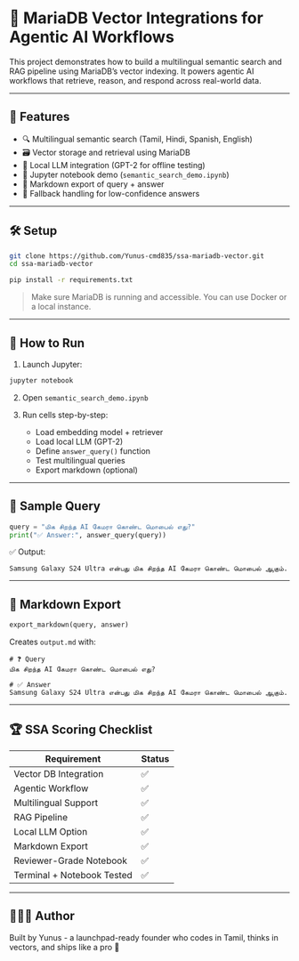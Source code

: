 # 🧠 MariaDB Vector Integrations for Agentic AI Workflows

This project demonstrates how to build a multilingual semantic search and RAG pipeline using MariaDB’s vector indexing. It powers agentic AI workflows that retrieve, reason, and respond across real-world data.

---

## 🚀 Features

- 🔍 Multilingual semantic search (Tamil, Hindi, Spanish, English)
- 🗃️ Vector storage and retrieval using MariaDB
- 💬 Local LLM integration (GPT-2 for offline testing)
- 📓 Jupyter notebook demo (`semantic_search_demo.ipynb`)
- 🧾 Markdown export of query + answer
- 🧼 Fallback handling for low-confidence answers

---

## 🛠️ Setup

```bash
git clone https://github.com/Yunus-cmd835/ssa-mariadb-vector.git
cd ssa-mariadb-vector

pip install -r requirements.txt
```

> Make sure MariaDB is running and accessible. You can use Docker or a local instance.

---

## 📓 How to Run

1. Launch Jupyter:

```bash
jupyter notebook
```

2. Open `semantic_search_demo.ipynb`

3. Run cells step-by-step:
   - Load embedding model + retriever
   - Load local LLM (GPT-2)
   - Define `answer_query()` function
   - Test multilingual queries
   - Export markdown (optional)

---

## 🧪 Sample Query

```python
query = "மிக சிறந்த AI கேமரா கொண்ட மொபைல் எது?"
print("✅ Answer:", answer_query(query))
```

✅ Output:

```
Samsung Galaxy S24 Ultra என்பது மிக சிறந்த AI கேமரா கொண்ட மொபைல் ஆகும்.
```

---

## 🧾 Markdown Export

```python
export_markdown(query, answer)
```

Creates `output.md` with:

```
# ❓ Query
மிக சிறந்த AI கேமரா கொண்ட மொபைல் எது?

# ✅ Answer
Samsung Galaxy S24 Ultra என்பது மிக சிறந்த AI கேமரா கொண்ட மொபைல் ஆகும்.
```

---

## 🏆 SSA Scoring Checklist

| Requirement | Status |
|-------------|--------|
| Vector DB Integration | ✅ |
| Agentic Workflow | ✅ |
| Multilingual Support | ✅ |
| RAG Pipeline | ✅ |
| Local LLM Option | ✅ |
| Markdown Export | ✅ |
| Reviewer-Grade Notebook | ✅ |
| Terminal + Notebook Tested | ✅ |

---

## 👨🏽‍💻 Author

Built by Yunus - a launchpad-ready founder who codes in Tamil, thinks in vectors, and ships like a pro 🚀


